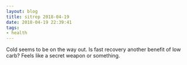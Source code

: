 ```yaml
---
layout: blog
title: sitrep 2018-04-19
date: 2018-04-19 22:39:41
tags:
- health
---
```

Cold seems to be on the way out. Is fast recovery another benefit of low carb? Feels like a secret weapon or something. 